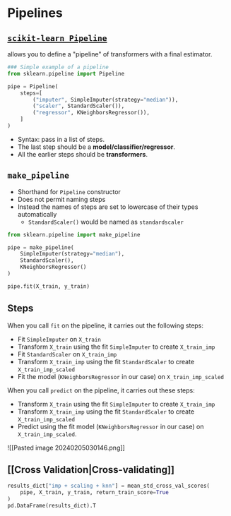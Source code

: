 # Pipelines

## [`scikit-learn Pipeline`](https://scikit-learn.org/stable/modules/generated/sklearn.pipeline.Pipeline.html)
allows you to define a "pipeline" of transformers with a final estimator.
```python
### Simple example of a pipeline
from sklearn.pipeline import Pipeline

pipe = Pipeline(
    steps=[
        ("imputer", SimpleImputer(strategy="median")),
        ("scaler", StandardScaler()),
        ("regressor", KNeighborsRegressor()),
    ]
)
```
- Syntax: pass in a list of steps.
- The last step should be a **model/classifier/regressor**.
- All the earlier steps should be **transformers**.
## `make_pipeline`
- Shorthand for `Pipeline` constructor
- Does not permit naming steps
- Instead the names of steps are set to lowercase of their types automatically
	- `StandardScaler()` would be named as `standardscaler`
```python
from sklearn.pipeline import make_pipeline

pipe = make_pipeline(
    SimpleImputer(strategy="median"), 
    StandardScaler(), 
    KNeighborsRegressor()
)

pipe.fit(X_train, y_train)
```

## Steps
When you call `fit` on the pipeline, it carries out the following steps:
- Fit `SimpleImputer` on `X_train`
- Transform `X_train` using the fit `SimpleImputer` to create `X_train_imp`
- Fit `StandardScaler` on `X_train_imp`
- Transform `X_train_imp` using the fit `StandardScaler` to create `X_train_imp_scaled`
- Fit the model (`KNeighborsRegressor` in our case) on `X_train_imp_scaled`
 
When you call `predict` on the pipeline, it carries out these steps:
- Transform `X_train` using the fit `SimpleImputer` to create `X_train_imp`
- Transform `X_train_imp` using the fit `StandardScaler` to create `X_train_imp_scaled`
- Predict using the fit model (`KNeighborsRegressor` in our case) on `X_train_imp_scaled`.

![[Pasted image 20240205030146.png]]

## [[Cross Validation|Cross-validating]]
```python
results_dict["imp + scaling + knn"] = mean_std_cross_val_scores(
    pipe, X_train, y_train, return_train_score=True
)
pd.DataFrame(results_dict).T
```
